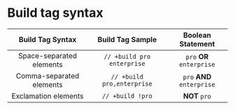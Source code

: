 # Build tag syntax

|Build Tag Syntax|Build Tag Sample|Boolean Statement|
|:-:|:-:|:-:|
|Space-separated elements| `// +build pro enterprise` | `pro` **OR** `enterprise` |
|Comma-separated elements| `// +build pro,enterprise` | `pro` **AND** `enterprise` |
|Exclamation elements| `// +build !pro` |**NOT** `pro` |

